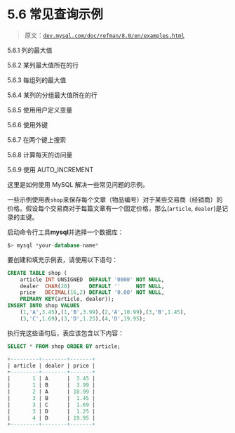 # 5.6 常见查询示例

> 原文：[`dev.mysql.com/doc/refman/8.0/en/examples.html`](https://dev.mysql.com/doc/refman/8.0/en/examples.html)

5.6.1 列的最大值

5.6.2 某列最大值所在的行

5.6.3 每组列的最大值

5.6.4 某列的分组最大值所在的行

5.6.5 使用用户定义变量

5.6.6 使用外键

5.6.7 在两个键上搜索

5.6.8 计算每天的访问量

5.6.9 使用 AUTO_INCREMENT

这里是如何使用 MySQL 解决一些常见问题的示例。

一些示例使用表`shop`来保存每个文章（物品编号）对于某些交易商（经销商）的价格。假设每个交易商对于每篇文章有一个固定价格，那么(`article`, `dealer`)是记录的主键。

启动命令行工具**mysql**并选择一个数据库：

```sql
$> mysql *your-database-name*
```

要创建和填充示例表，请使用以下语句：

```sql
CREATE TABLE shop (
    article INT UNSIGNED  DEFAULT '0000' NOT NULL,
    dealer  CHAR(20)      DEFAULT ''     NOT NULL,
    price   DECIMAL(16,2) DEFAULT '0.00' NOT NULL,
    PRIMARY KEY(article, dealer));
INSERT INTO shop VALUES
    (1,'A',3.45),(1,'B',3.99),(2,'A',10.99),(3,'B',1.45),
    (3,'C',1.69),(3,'D',1.25),(4,'D',19.95);
```

执行完这些语句后，表应该包含以下内容：

```sql
SELECT * FROM shop ORDER BY article;

+---------+--------+-------+
| article | dealer | price |
+---------+--------+-------+
|       1 | A      |  3.45 |
|       1 | B      |  3.99 |
|       2 | A      | 10.99 |
|       3 | B      |  1.45 |
|       3 | C      |  1.69 |
|       3 | D      |  1.25 |
|       4 | D      | 19.95 |
+---------+--------+-------+
```
